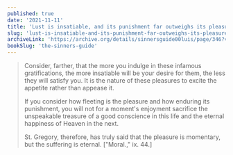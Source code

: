 ```yaml
---
published: true
date: '2021-11-11'
title: 'Lust is insatiable, and its punishment far outweighs its pleasure'
slug: 'lust-is-insatiable-and-its-punishment-far-outweighs-its-pleasure'
archiveLink: 'https://archive.org/details/sinnersguide00luis/page/346?view=theater'
bookSlug: 'the-sinners-guide'
---
```


> Consider, farther, that the more you indulge in these infamous gratifications, the more insatiable will be your desire for them, the less they will satisfy you. It is the nature of these pleasures to excite the appetite rather than appease it.
>
> If you consider how fleeting is the pleasure and how enduring its punishment, you will not for a moment's enjoyment sacrifice the unspeakable treasure of a good conscience in this life and the eternal happiness of Heaven in the next.
>
> St. Gregory, therefore, has truly said that the pleasure is momentary, but the suffering is eternal. ["Moral.," ix. 44.]